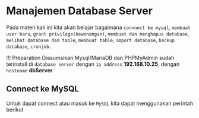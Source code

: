 # Manajemen Database Server

Pada materi kali ini kita akan belajar bagaimana `connnect ke mysql`, `membuat user baru`, `grant privilege(kewenangan)`, `membuat dan menghapus database`, `melihat database dan table`, `membuat table`, `import database`, `backup database`, `cronjob`.

!!! Preparation
    Diasumsikan Mysql/MariaDB dan PHPMyAdmin sudah terinstall di `database server` dengan `ip address` **192.168.10.25**, dengan `hostname` **dbServer**


## Connect ke MySQL

Untuk dapat connect atau masuk ke `MySQL` kita dapat menggunakan perintah berikut
```